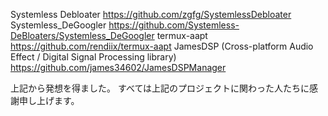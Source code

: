 Systemless Debloater
https://github.com/zgfg/SystemlessDebloater
Systemless_DeGoogler
https://github.com/Systemless-DeBloaters/Systemless_DeGoogler
termux-aapt
https://github.com/rendiix/termux-aapt
JamesDSP (Cross-platform Audio Effect / Digital Signal Processing library)
https://github.com/james34602/JamesDSPManager

上記から発想を得ました。
すべては上記のプロジェクトに関わった人たちに感謝申し上げます。
